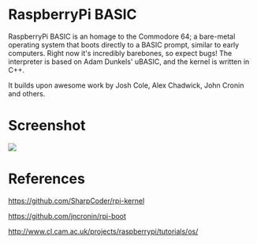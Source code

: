 RaspberryPi BASIC
====

RaspberryPi BASIC is an homage to the Commodore 64; a bare-metal operating system that boots directly to a BASIC prompt, similar to early computers. Right now it's incredibly barebones, so expect bugs! The interpreter is based on Adam Dunkels' uBASIC, and the kernel is written in C++.

It builds upon awesome work by Josh Cole, Alex Chadwick, John Cronin and others.

Screenshot
====

[![](http://highcaffeinecontent.com/rpi/images/BASIC.jpg)](http://highcaffeinecontent.com/rpi/images/BASIC.jpg)

References
====

https://github.com/SharpCoder/rpi-kernel

https://github.com/jncronin/rpi-boot

http://www.cl.cam.ac.uk/projects/raspberrypi/tutorials/os/
